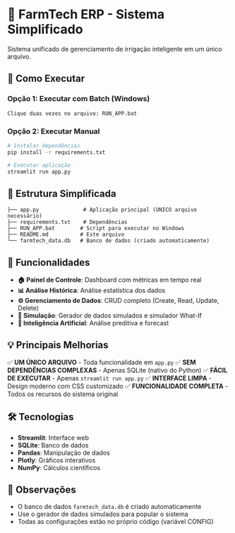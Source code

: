 # 🌱 FarmTech ERP - Sistema Simplificado

Sistema unificado de gerenciamento de irrigação inteligente em um único arquivo.

## 🚀 Como Executar

### Opção 1: Executar com Batch (Windows)
```
Clique duas vezes no arquivo: RUN_APP.bat
```

### Opção 2: Executar Manual
```bash
# Instalar dependências
pip install -r requirements.txt

# Executar aplicação
streamlit run app.py
```

## 📁 Estrutura Simplificada

```
├── app.py              # Aplicação principal (ÚNICO arquivo necessário)
├── requirements.txt    # Dependências
├── RUN_APP.bat        # Script para executar no Windows
├── README.md          # Este arquivo
└── farmtech_data.db   # Banco de dados (criado automaticamente)
```

## 🔧 Funcionalidades

- **🏠 Painel de Controle**: Dashboard com métricas em tempo real
- **📊 Análise Histórica**: Análise estatística dos dados
- **⚙️ Gerenciamento de Dados**: CRUD completo (Create, Read, Update, Delete)
- **🧪 Simulação**: Gerador de dados simulados e simulador What-If
- **🤖 Inteligência Artificial**: Análise preditiva e forecast

## 💡 Principais Melhorias

✅ **UM ÚNICO ARQUIVO** - Toda funcionalidade em `app.py`
✅ **SEM DEPENDÊNCIAS COMPLEXAS** - Apenas SQLite (nativo do Python)
✅ **FÁCIL DE EXECUTAR** - Apenas `streamlit run app.py`
✅ **INTERFACE LIMPA** - Design moderno com CSS customizado
✅ **FUNCIONALIDADE COMPLETA** - Todos os recursos do sistema original

## 🛠️ Tecnologias

- **Streamlit**: Interface web
- **SQLite**: Banco de dados
- **Pandas**: Manipulação de dados
- **Plotly**: Gráficos interativos
- **NumPy**: Cálculos científicos

## 📝 Observações

- O banco de dados `farmtech_data.db` é criado automaticamente
- Use o gerador de dados simulados para popular o sistema
- Todas as configurações estão no próprio código (variável CONFIG)